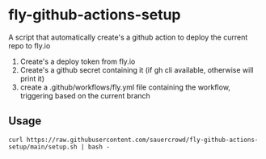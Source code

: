 # fly-github-actions-setup

A script that automatically create's a github action to deploy the current repo to fly.io

1. Create's a deploy token from fly.io
2. Create's a github secret containing it (if gh cli available, otherwise will print it)
3. create a .github/workflows/fly.yml file containing the workflow, triggering based on the current branch

## Usage

```
curl https://raw.githubusercontent.com/sauercrowd/fly-github-actions-setup/main/setup.sh | bash -
```

